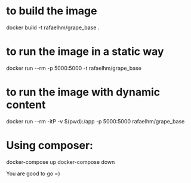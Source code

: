 # to build the image
docker build -t rafaelhm/grape_base .

# to run the image in a static way
docker run --rm -p 5000:5000 -t rafaelhm/grape_base

# to run the image with dynamic content
docker run --rm -itP -v $(pwd):/app -p 5000:5000 rafaelhm/grape_base

# Using composer:
docker-compose up
docker-compose down

You are good to go =)